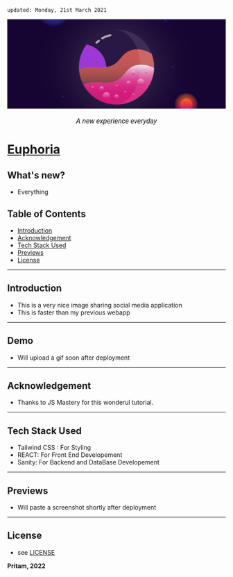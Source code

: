     updated: Monday, 21st March 2021

<div align=center>
    <a href="https://euphoria-pritam.netlify.app/"><img width=800 src="assets/banner.png" alt="Euphoria"></a>
    <p style="font-family: roboto, calibri; font-size:12pt; font-style:italic"> A new experience everyday </p>
</div>

# [Euphoria](https://github.com/warmachine028/Euphoria)

## What's new?

- Everything

## Table of Contents

- [Introduction](#introduction)
- [Acknowledgement](#acknowledgement)
- [Tech Stack Used](#tech-stack-used)
- [Previews](#previews)
- [License](#license)

---

## Introduction

- This is a very nice image sharing social media application
- This is faster than my previous webapp

---

## Demo

- Will upload a gif soon after deployment
<!-- ![Customizations](images/custom.gif) -->

---

## Acknowledgement

- Thanks to JS Mastery for this wonderul tutorial.

---

## Tech Stack Used

- Tailwind CSS : For Styling
- REACT: For Front End Developement
- Sanity: For Backend and DataBase Developement

---

## Previews

- Will paste a screenshot shortly after deployment

---

## License

- see [LICENSE]

**Pritam, 2022**

<!-- Links  -->

[license]: https://github.com/warmachine028/Better-Calculator/blob/main/LICENSE

[contributing]: https://github.com/warmachine028/Better-Calculator/blob/main/.github/CONTRIBUTING.md

[website]: "https://warmachine028.github.io/euphoria/"
